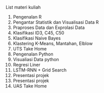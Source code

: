 List materi kuliah
1. Pengenalan R
2. Pengantar Statistik dan Visualisasi Data R
3. Praproses Data dan Exprolasi Data
4. Klasifikasi ID3, C45, C50
5. Klasifikasi Naive Bayes
6. Klastering K-Means, Mantahan, Elblow
7. UTS Take Home
8. Pengenalan Python
9. Visualiasi Data python
10. Regresi Liner 
11. LSTM-RNN + Grid Search
12. Presentasi projek
13. Presentasi projek
14. UAS Take Home

